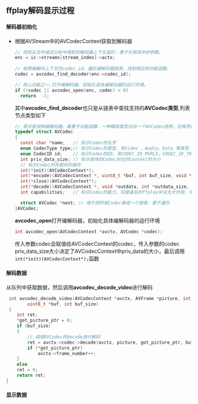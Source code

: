 ## ffplay解码显示过程

#### 解码器初始化

+ 根据AVStream中的AVCodecContext获取到解码器

  ```c
  // 找到从文件格式分析中得到的解码器上下文指针，便于引用其中的参数。
  enc = ic->streams[stream_index]->actx;
     
  // 依照编解码上下文的codec_id，遍历编解码器链表，找到相应的功能函数。
  codec = avcodec_find_decoder(enc->codec_id);

  // 核心功能之一,打开编解码器，初始化具体编解码器的运行环境。
  if (!codec || avcodec_open(enc, codec) < 0)
  	return  -1;
  ```

   其中**avcodec_find_decoder**也只是从链表中查找支持的**AVCodec类型**,列表节点类型如下

  ```c
  // 表示音视频编解码器，着重于功能函数，一种媒体类型对应一个AVCodec结构，在程序运行时有多个实例串联成链表便于查找。
  typedef struct AVCodec
  {
  	const char *name;	// 标示Codec的名字
  	enum CodecType type;// 标示Codec的类型，有Video ，Audio，Data 等类型
  	enum CodecID id;	// 标示Codec的ID，有CODEC_ID_MSRLE，CODEC_ID_TRUESPEECH 等
  	int priv_data_size;	// 标示具体的Codec对应的Context的大小
  	// 标示Codec对外提供的操作
  	int(*init)(AVCodecContext*);
  	int(*encode)(AVCodecContext *, uint8_t *buf, int buf_size, void *data);
  	int(*close)(AVCodecContext*);
  	int(*decode)(AVCodecContext *, void *outdata, int *outdata_size, uint8_t *buf, int buf_size);
  	int capabilities;	// 标示Codec的能力，在瘦身后的ffplay中没太大作用，可忽略

  	struct AVCodec *next; // 用于把所有Codec串成一个链表，便于遍历
  }AVCodec;
  ```
  **avcodec_open**打开编解码器，初始化具体编解码器的运行环境

  ```c
  int avcodec_open(AVCodecContext *avctx, AVCodec *codec);
  ```

  传入参数codec会赋值给AVCodecContext的codec，传入参数的codec priv_data_size大小决定了AVCodecContext中priv_data的大小，最后调用 `int(*init)(AVCodecContext*);`函数 

#### 解码数据

​	从队列中获取数据，然后调用**avcodec_decode_video**进行解码

```c
 int avcodec_decode_video(AVCodecContext *avctx, AVFrame *picture, int *got_picture_ptr,
		uint8_t *buf, int buf_size)
 {
    int ret;
    *got_picture_ptr = 0;
    if (buf_size)
    {
      	// 调用AVCodec的decode进行解码
		ret = avctx->codec->decode(avctx, picture, got_picture_ptr, buf, buf_size);
		if (*got_picture_ptr)
	    	avctx->frame_number++;
    }
    else
	ret = 0;
    return ret;
}
```

#### **显示数据**



​	